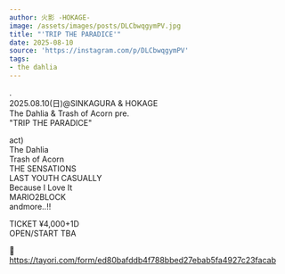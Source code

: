```yaml
---
author: 火影 -HOKAGE-
image: /assets/images/posts/DLCbwqgymPV.jpg
title: "'TRIP THE PARADICE'"
date: 2025-08-10
source: 'https://instagram.com/p/DLCbwqgymPV'
tags:
- the dahlia
---
```

.<br>
2025.08.10(日)@SINKAGURA & HOKAGE<br>
The Dahlia & Trash of Acorn pre.<br>
"TRIP THE PARADICE"

act)<br>
The Dahlia<br>
Trash of Acorn<br>
THE SENSATIONS<br>
LAST YOUTH CASUALLY<br>
Because I Love It<br>
MARIO2BLOCK<br>
andmore..!!

TICKET ¥4,000+1D<br>
OPEN/START  TBA

🎫<br>
https://tayori.com/form/ed80bafddb4f788bbed27ebab5fa4927c23facab